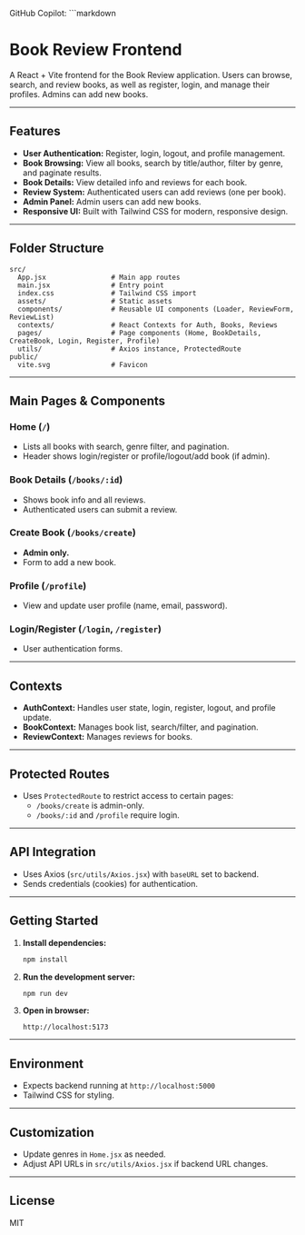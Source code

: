 
GitHub Copilot: ```markdown
# Book Review Frontend

A React + Vite frontend for the Book Review application. Users can browse, search, and review books, as well as register, login, and manage their profiles. Admins can add new books.

---

## Features

- **User Authentication:** Register, login, logout, and profile management.
- **Book Browsing:** View all books, search by title/author, filter by genre, and paginate results.
- **Book Details:** View detailed info and reviews for each book.
- **Review System:** Authenticated users can add reviews (one per book).
- **Admin Panel:** Admin users can add new books.
- **Responsive UI:** Built with Tailwind CSS for modern, responsive design.

---

## Folder Structure

```
src/
  App.jsx                # Main app routes
  main.jsx               # Entry point
  index.css              # Tailwind CSS import
  assets/                # Static assets
  components/            # Reusable UI components (Loader, ReviewForm, ReviewList)
  contexts/              # React Contexts for Auth, Books, Reviews
  pages/                 # Page components (Home, BookDetails, CreateBook, Login, Register, Profile)
  utils/                 # Axios instance, ProtectedRoute
public/
  vite.svg               # Favicon
```

---

## Main Pages & Components

### Home (`/`)
- Lists all books with search, genre filter, and pagination.
- Header shows login/register or profile/logout/add book (if admin).

### Book Details (`/books/:id`)
- Shows book info and all reviews.
- Authenticated users can submit a review.

### Create Book (`/books/create`)
- **Admin only.**
- Form to add a new book.

### Profile (`/profile`)
- View and update user profile (name, email, password).

### Login/Register (`/login`, `/register`)
- User authentication forms.

---

## Contexts

- **AuthContext:** Handles user state, login, register, logout, and profile update.
- **BookContext:** Manages book list, search/filter, and pagination.
- **ReviewContext:** Manages reviews for books.

---

## Protected Routes

- Uses `ProtectedRoute` to restrict access to certain pages:
  - `/books/create` is admin-only.
  - `/books/:id` and `/profile` require login.

---

## API Integration

- Uses Axios (`src/utils/Axios.jsx`) with `baseURL` set to backend.
- Sends credentials (cookies) for authentication.

---

## Getting Started

1. **Install dependencies:**
   ```bash
   npm install
   ```

2. **Run the development server:**
   ```bash
   npm run dev
   ```

3. **Open in browser:**
   ```
   http://localhost:5173
   ```

---

## Environment

- Expects backend running at `http://localhost:5000`
- Tailwind CSS for styling.

---

## Customization

- Update genres in `Home.jsx` as needed.
- Adjust API URLs in `src/utils/Axios.jsx` if backend URL changes.

---

## License

MIT

```
